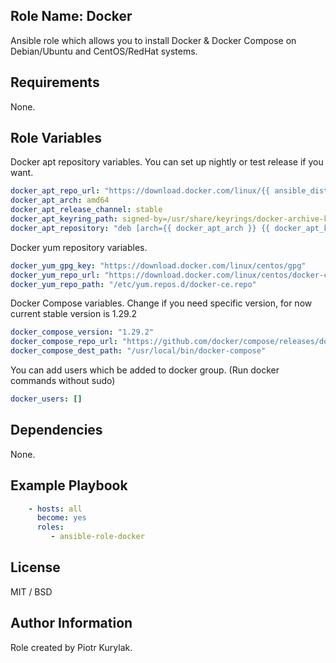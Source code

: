 ## Role Name: Docker

Ansible role which allows you to install Docker & Docker Compose on Debian/Ubuntu and CentOS/RedHat systems.

## Requirements

None.

## Role Variables

Docker apt repository variables. You can set up nightly or test release if you want. 
````yaml
docker_apt_repo_url: "https://download.docker.com/linux/{{ ansible_distribution | lower }}"
docker_apt_arch: amd64
docker_apt_release_channel: stable
docker_apt_keyring_path: signed-by=/usr/share/keyrings/docker-archive-keyring.gpg
docker_apt_repository: "deb [arch={{ docker_apt_arch }} {{ docker_apt_keyring_path }}] {{ docker_repo_url }} {{ ansible_distribution_release }} {{ docker_apt_release_channel }}"
````

Docker yum repository variables.
````yaml
docker_yum_gpg_key: "https://download.docker.com/linux/centos/gpg"
docker_yum_repo_url: "https://download.docker.com/linux/centos/docker-ce.repo"
docker_yum_repo_path: "/etc/yum.repos.d/docker-ce.repo"
````

Docker Compose variables. Change if you need specific version, for now current stable version is 1.29.2
````yaml
docker_compose_version: "1.29.2"
docker_compose_repo_url: "https://github.com/docker/compose/releases/download/{{ docker_compose_version }}/docker-compose-{{ ansible_system }}-{{ ansible_architecture }}"
docker_compose_dest_path: "/usr/local/bin/docker-compose"
````


You can add users which be added to docker group. (Run docker commands without sudo)
````yaml
docker_users: []
````

## Dependencies

None.

## Example Playbook

````yaml
    - hosts: all
      become: yes
      roles:
         - ansible-role-docker
````

## License

MIT / BSD

## Author Information

Role created by Piotr Kurylak.
